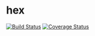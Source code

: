 # hex

[![Build Status](https://travis-ci.org/tomasz-chojna/hex.svg?branch=develop)](https://travis-ci.org/tomasz-chojna/hex)
[![Coverage Status](https://coveralls.io/repos/github/tomasz-chojna/hex/badge.svg?branch=develop)](https://coveralls.io/github/tomasz-chojna/hex?branch=develop)
